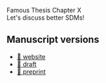 Famous Thesis Chapter X  
Let's discuss better SDMs!

## Manuscript versions

[master_draft]: https://graciellehigino.github.io/ms_stop_stacking_sdms/draft.pdf
[master_preprint]: https://graciellehigino.github.io/ms_stop_stacking_sdms/preprint.pdf
[master_html]: https://graciellehigino.github.io/ms_stop_stacking_sdms/

- [:blue_book: website][master_html]
- [:page_facing_up: draft][master_draft]
- [:newspaper: preprint][master_preprint]